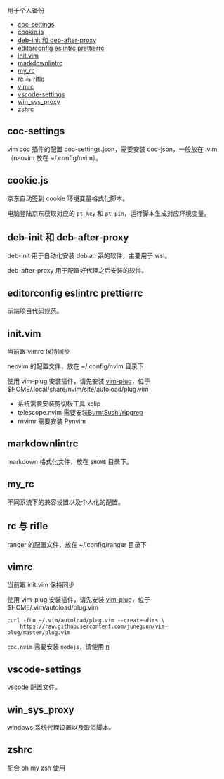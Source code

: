 用于个人备份

- [coc-settings](#coc-settings)
- [cookie.js](#cookiejs)
- [deb-init 和 deb-after-proxy](#deb-init-和-deb-after-proxy)
- [editorconfig eslintrc prettierrc](#editorconfig-eslintrc-prettierrc)
- [init.vim](#initvim)
- [markdownlintrc](#markdownlintrc)
- [my_rc](#my_rc)
- [rc 与 rifle](#rc-与-rifle)
- [vimrc](#vimrc)
- [vscode-settings](#vscode-settings)
- [win_sys_proxy](#win_sys_proxy)
- [zshrc](#zshrc)

## coc-settings

vim coc 插件的配置 coc-settings.json，需要安装 coc-json，一般放在 .vim（neovim 放在 ~/.config/nvim）。

## cookie.js

京东自动签到 cookie 环境变量格式化脚本。

电脑登陆京东获取对应的 `pt_key` 和 `pt_pin`，运行脚本生成对应环境变量。

## deb-init 和 deb-after-proxy

deb-init 用于自动化安装 debian 系的软件，主要用于 wsl。

deb-after-proxy 用于配置好代理之后安装的软件。

## editorconfig eslintrc prettierrc

前端项目代码规范。

## init.vim

当前跟 vimrc 保持同步

neovim 的配置文件，放在 ~/.config/nvim 目录下

使用 vim-plug 安装插件，请先安装 [vim-plug](https://github.com/junegunn/vim-plug)，位于 $HOME/.local/share/nvim/site/autoload/plug.vim

- 系统需要安装剪切板工具 xclip
- telescope.nvim 需要安装[BurntSushi/ripgrep](https://github.com/BurntSushi/ripgrep)
- rnvimr 需要安装 Pynvim

## markdownlintrc

markdown 格式化文件，放在 `$HOME` 目录下。

## my_rc

不同系统下的兼容设置以及个人化的配置。

## rc 与 rifle

ranger 的配置文件，放在 ~/.config/ranger 目录下

## vimrc

当前跟 init.vim 保持同步

使用 vim-plug 安装插件，请先安装 [vim-plug](https://github.com/junegunn/vim-plug)，位于 $HOME/.vim/autoload/plug.vim

```shell
curl -fLo ~/.vim/autoload/plug.vim --create-dirs \
    https://raw.githubusercontent.com/junegunn/vim-plug/master/plug.vim
```

`coc.nvim` 需要安装 `nodejs`，请使用 [n](https://github.com/tj/n)

## vscode-settings

vscode 配置文件。

## win_sys_proxy

windows 系统代理设置以及取消脚本。

## zshrc

配合 [oh my zsh](https://github.com/ohmyzsh/ohmyzsh) 使用
